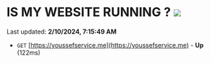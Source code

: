 # IS MY WEBSITE RUNNING ? [![](https://img.shields.io/static/v1?label=Sponsor&message=%E2%9D%A4&logo=GitHub&color=%23fe8e86)](https://github.com/sponsors/<username>)

Last updated: **2/10/2024, 7:15:49 AM**

- `GET` [https://youssefservice.me](https://youssefservice.me) - **Up** (122ms)
